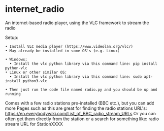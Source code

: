 # internet_radio
An internet-based radio player, using the VLC framework to stream the radio

Setup:
    
    • Install VLC media player (https://www.videolan.org/vlc/)
    • May already be installed in some OS's (e.g. Linux)
    
    • Windows:
      • Install the vlc python library via this command line: pip install python-vlc
    • Linux or other similar OS:
      • Install the vlc python library via this command line: sudo apt-install python3-vlc

    • Then just run the code file named radio.py and you should be up and running
  
  Comes with a few radio stations pre-installed (BBC etc.), but you can add more
  Pages such as this are great for finding the radio stations URL's: https://en.everybodywiki.com/List_of_BBC_radio_stream_URLs
  Or you can often get them directly from the station or a search for something like: radio stream URL for StationXXXX
